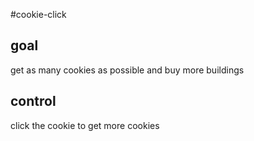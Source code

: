 #cookie-click

## goal

get as many cookies as possible and buy more buildings

## control

click the cookie to get more cookies
